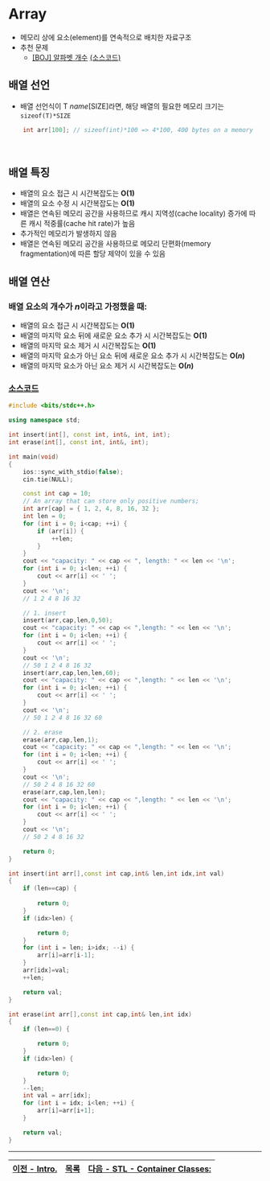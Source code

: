 #  Array
* 메모리 상에 요소(element)를 연속적으로 배치한 자료구조
* 추천 문제
    * [[BOJ] 알파벳 개수](https://www.acmicpc.net/problem/10808) [(소스코드)](./src/count_char.cpp)

## 배열 선언
* 배열 선언식이 T <i>name</i>[SIZE]라면, 해당 배열의 필요한 메모리 크기는 `sizeof(T)*SIZE`

```c++
    int arr[100]; // sizeof(int)*100 => 4*100, 400 bytes on a memory
```
<br>

## 배열 특징
* 배열의 요소 접근 시 시간복잡도는 <b>O(1)</b>
* 배열의 요소 수정 시 시간복잡도는 <b>O(1)</b>
* 배열은 연속된 메모리 공간을 사용하므로 캐시 지역성(cache locality) 증가에 따른 캐시 적중률(cache hit rate)가 높음
* 추가적인 메모리가 발생하지 않음
* 배열은 연속된 메모리 공간을 사용하므로 메모리 단편화(memory fragmentation)에 따른 할당 제약이 있을 수 있음

## 배열 연산
### 배열 요소의 개수가 <i>n</i>이라고 가정했을 때:
* 배열의 요소 접근 시 시간복잡도는 <b>O(1)</b>
* 배열의 마지막 요소 뒤에 새로운 요소 추가 시 시간복잡도는 <b>O(1)</b>
* 배열의 마지막 요소 제거 시 시간복잡도는 <b>O(1)</b>
* 배열의 마지막 요소가 아닌 요소 뒤에 새로운 요소 추가 시 시간복잡도는 <b>O(<i>n</i>)</b>
* 배열의 마지막 요소가 아닌 요소 제거 시 시간복잡도는 <b>O(<i>n</i>)</b>

### [소스코드](./src/example.cpp)
```c++
#include <bits/stdc++.h>

using namespace std;

int insert(int[], const int, int&, int, int);
int erase(int[], const int, int&, int);

int main(void)
{
    ios::sync_with_stdio(false);
    cin.tie(NULL);

    const int cap = 10;
    // An array that can store only positive numbers;
    int arr[cap] = { 1, 2, 4, 8, 16, 32 };
    int len = 0;
    for (int i = 0; i<cap; ++i) {
        if (arr[i]) {
            ++len;
        }
    }
    cout << "capacity: " << cap << ", length: " << len << '\n';
    for (int i = 0; i<len; ++i) {
        cout << arr[i] << ' ';
    }
    cout << '\n';
    // 1 2 4 8 16 32

    // 1. insert
    insert(arr,cap,len,0,50);
    cout << "capacity: " << cap << ",length: " << len << '\n';
    for (int i = 0; i<len; ++i) {
        cout << arr[i] << ' ';
    }
    cout << '\n';
    // 50 1 2 4 8 16 32
    insert(arr,cap,len,len,60);
    cout << "capacity: " << cap << ",length: " << len << '\n';
    for (int i = 0; i<len; ++i) {
        cout << arr[i] << ' ';
    }
    cout << '\n';
    // 50 1 2 4 8 16 32 60

    // 2. erase
    erase(arr,cap,len,1);
    cout << "capacity: " << cap << ",length: " << len << '\n';
    for (int i = 0; i<len; ++i) {
        cout << arr[i] << ' ';
    }
    cout << '\n';
    // 50 2 4 8 16 32 60
    erase(arr,cap,len,len);
    cout << "capacity: " << cap << ",length: " << len << '\n';
    for (int i = 0; i<len; ++i) {
        cout << arr[i] << ' ';
    }
    cout << '\n';
    // 50 2 4 8 16 32

    return 0;
}

int insert(int arr[],const int cap,int& len,int idx,int val)
{
    if (len==cap) {
        
        return 0;
    }
    if (idx>len) {

        return 0;
    }
    for (int i = len; i>idx; --i) {
        arr[i]=arr[i-1];
    }
    arr[idx]=val;
    ++len;

    return val;
}

int erase(int arr[],const int cap,int& len,int idx)
{
    if (len==0) {

        return 0;
    }
    if (idx>len) {

        return 0;
    }
    --len;
    int val = arr[idx];
    for (int i = idx; i<len; ++i) {
        arr[i]=arr[i+1];
    }

    return val;
}
```
---
|[이전 - Intro.](/intro/)|[목록](https://github.com/RyanJeong/CP#index)|[다음 - STL - Container Classes:](/stl/)|
|-|-|-|



